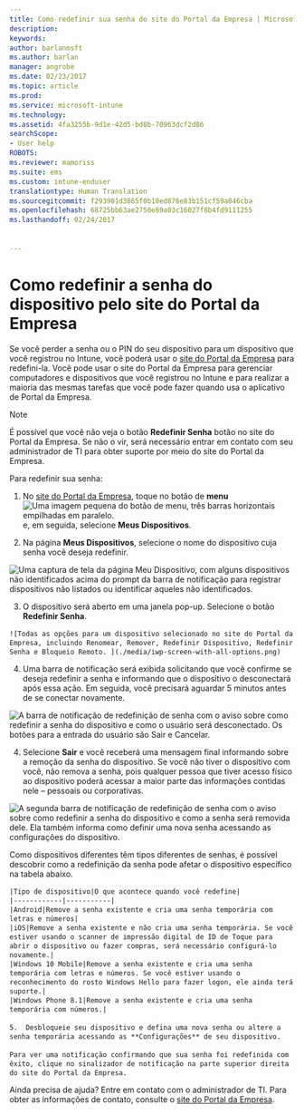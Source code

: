 ```yaml
---
title: Como redefinir sua senha do site do Portal da Empresa | Microsoft Docs
description: 
keywords: 
author: barlanmsft
ms.author: barlan
manager: angrobe
ms.date: 02/23/2017
ms.topic: article
ms.prod: 
ms.service: microsoft-intune
ms.technology: 
ms.assetid: 4fa3255b-9d1e-42d5-bd8b-70963dcf2d86
searchScope:
- User help
ROBOTS: 
ms.reviewer: mamoriss
ms.suite: ems
ms.custom: intune-enduser
translationtype: Human Translation
ms.sourcegitcommit: f293901d3865f0b10ed876e83b151cf59a046cba
ms.openlocfilehash: 68725bb63ae2750e89a03c16027f8b4fd9111255
ms.lasthandoff: 02/24/2017


---
```


# <a name="how-to-reset-your-device-passcode-from-the-company-portal-website"></a>Como redefinir a senha do dispositivo pelo site do Portal da Empresa

Se você perder a senha ou o PIN do seu dispositivo para um dispositivo que você registrou no Intune, você poderá usar o [site do Portal da Empresa](http://portal.manage.microsoft.com) para redefini-la. Você pode usar o site do Portal da Empresa para gerenciar computadores e dispositivos que você registrou no Intune e para realizar a maioria das mesmas tarefas que você pode fazer quando usa o aplicativo de Portal da Empresa.

> [!NOTE]
> É possível que você não veja o botão **Redefinir Senha** botão no site do Portal da Empresa. Se não o vir, será necessário entrar em contato com seu administrador de TI para obter suporte por meio do site do Portal da Empresa.

Para redefinir sua senha:

1.    No [site do Portal da Empresa](http://portal.manage.microsoft.com), toque no botão de __menu__ ![Uma imagem pequena do botão de menu, três barras horizontais empilhadas em paralelo.](/Intune/whats-new/media/CP_hamburger_menu.png) e, em seguida, selecione __Meus Dispositivos__.

2. Na página __Meus Dispositivos__, selecione o nome do dispositivo cuja senha você deseja redefinir.

  ![Uma captura de tela da página Meu Dispositivo, com alguns dispositivos não identificados acima do prompt da barra de notificação para registrar dispositivos não listados ou identificar aqueles não identificados.](./media/macOS_enroll_002_tap_here_banner.png)

3.    O dispositivo será aberto em uma janela pop-up. Selecione o botão **Redefinir Senha**.

    ![Todas as opções para um dispositivo selecionado no site do Portal da Empresa, incluindo Renomear, Remover, Redefinir Dispositivo, Redefinir Senha e Bloqueio Remoto. ](./media/iwp-screen-with-all-options.png)

4.  Uma barra de notificação será exibida solicitando que você confirme se deseja redefinir a senha e informando que o dispositivo o desconectará após essa ação. Em seguida, você precisará aguardar 5 minutos antes de se conectar novamente.

  ![A barra de notificação de redefinição de senha com o aviso sobre como redefinir a senha do dispositivo e como o usuário será desconectado. Os botões para a entrada do usuário são Sair e Cancelar.](./media/iwp-reset-passcode-popup.png)

4.  Selecione **Sair** e você receberá uma mensagem final informando sobre a remoção da senha do dispositivo. Se você não tiver o dispositivo com você, não remova a senha, pois qualquer pessoa que tiver acesso físico ao dispositivo poderá acessar a maior parte das informações contidas nele – pessoais ou corporativas.

  ![A segunda barra de notificação de redefinição de senha com o aviso sobre como redefinir a senha do dispositivo e como a senha será removida dele. Ela também informa como definir uma nova senha acessando as configurações do dispositivo.](./media/iwp-reset-passcode-2nd-popup.png)


Como dispositivos diferentes têm tipos diferentes de senhas, é possível descobrir como a redefinição da senha pode afetar o dispositivo específico na tabela abaixo. 

    |Tipo de dispositivo|O que acontece quando você redefine|
    |------------|-----------|
    |Android|Remove a senha existente e cria uma senha temporária com letras e números|
    |iOS|Remove a senha existente e não cria uma senha temporária. Se você estiver usando o scanner de impressão digital de ID de Toque para abrir o dispositivo ou fazer compras, será necessário configurá-lo novamente.|
    |Windows 10 Mobile|Remove a senha existente e cria uma senha temporária com letras e números. Se você estiver usando o reconhecimento do rosto Windows Hello para fazer logon, ele ainda terá suporte.|
    |Windows Phone 8.1|Remove a senha existente e cria uma senha temporária com números.|

    5.  Desbloqueie seu dispositivo e defina uma nova senha ou altere a senha temporária acessando as **Configurações** de seu dispositivo.

    Para ver uma notificação confirmando que sua senha foi redefinida com êxito, clique no sinalizador de notificação na parte superior direita do site do Portal da Empresa.

Ainda precisa de ajuda? Entre em contato com o administrador de TI. Para obter as informações de contato, consulte o [site do Portal da Empresa](http://portal.manage.microsoft.com).

